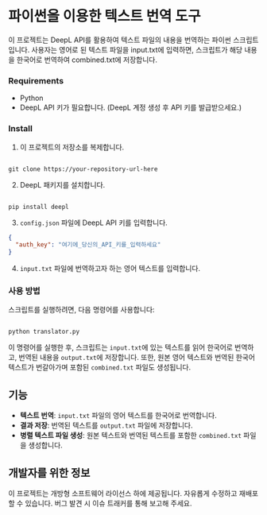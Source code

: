 # 파이썬을 이용한 텍스트 번역 도구

이 프로젝트는 DeepL API를 활용하여 텍스트 파일의 내용을 번역하는 파이썬 스크립트입니다. 사용자는 영어로 된 텍스트 파일을 input.txt에 입력하면, 스크립트가 해당 내용을 한국어로 번역하여 combined.txt에 저장합니다.

### Requirements

- Python
- DeepL API 키가 필요합니다. (DeepL 계정 생성 후 API 키를 발급받으세요.)

### Install

1. 이 프로젝트의 저장소를 복제합니다.

```

git clone https://your-repository-url-here

```

2. DeepL 패키지를 설치합니다.

```

pip install deepl

```

3. `config.json` 파일에 DeepL API 키를 입력합니다.

```json
{
  "auth_key": "여기에_당신의_API_키를_입력하세요"
}
```

4. `input.txt` 파일에 번역하고자 하는 영어 텍스트를 입력합니다.

### 사용 방법

스크립트를 실행하려면, 다음 명령어를 사용합니다:

```

python translator.py

```

이 명령어를 실행한 후, 스크립트는 `input.txt`에 있는 텍스트를 읽어 한국어로 번역하고, 번역된 내용을 `output.txt`에 저장합니다. 또한, 원본 영어 텍스트와 번역된 한국어 텍스트가 번갈아가며 포함된 `combined.txt` 파일도 생성됩니다.

## 기능

- **텍스트 번역**: `input.txt` 파일의 영어 텍스트를 한국어로 번역합니다.
- **결과 저장**: 번역된 텍스트를 `output.txt` 파일에 저장합니다.
- **병렬 텍스트 파일 생성**: 원본 텍스트와 번역된 텍스트를 포함한 `combined.txt` 파일을 생성합니다.

## 개발자를 위한 정보

이 프로젝트는 개방형 소프트웨어 라이선스 하에 제공됩니다. 자유롭게 수정하고 재배포할 수 있습니다. 버그 발견 시 이슈 트래커를 통해 보고해 주세요.
